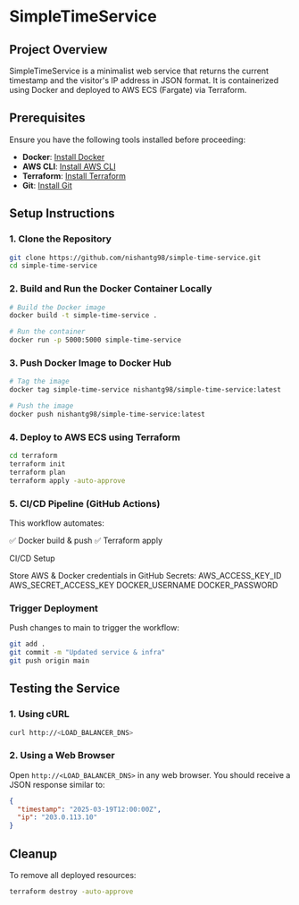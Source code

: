 # SimpleTimeService

## Project Overview
SimpleTimeService is a minimalist web service that returns the current timestamp and the visitor's IP address in JSON format. It is containerized using Docker and deployed to AWS ECS (Fargate) via Terraform.

## Prerequisites
Ensure you have the following tools installed before proceeding:

- **Docker**: [Install Docker](https://docs.docker.com/get-docker/)
- **AWS CLI**: [Install AWS CLI](https://aws.amazon.com/cli/)
- **Terraform**: [Install Terraform](https://developer.hashicorp.com/terraform/downloads)
- **Git**: [Install Git](https://git-scm.com/downloads)

## Setup Instructions

### 1. Clone the Repository
```sh
git clone https://github.com/nishantg98/simple-time-service.git
cd simple-time-service
```

### 2. Build and Run the Docker Container Locally
```sh
# Build the Docker image
docker build -t simple-time-service .

# Run the container
docker run -p 5000:5000 simple-time-service
```

### 3. Push Docker Image to Docker Hub
```sh
# Tag the image
docker tag simple-time-service nishantg98/simple-time-service:latest

# Push the image
docker push nishantg98/simple-time-service:latest
```

### 4. Deploy to AWS ECS using Terraform
```sh
cd terraform
terraform init
terraform plan
terraform apply -auto-approve
```
### 5. CI/CD Pipeline (GitHub Actions)
This workflow automates:

✅ Docker build & push
✅ Terraform apply

CI/CD Setup

Store AWS & Docker credentials in GitHub Secrets:
AWS_ACCESS_KEY_ID
AWS_SECRET_ACCESS_KEY
DOCKER_USERNAME
DOCKER_PASSWORD

### Trigger Deployment
Push changes to main to trigger the workflow:

```sh
git add .
git commit -m "Updated service & infra"
git push origin main
```

## Testing the Service

### 1. Using cURL
```sh
curl http://<LOAD_BALANCER_DNS>
```

### 2. Using a Web Browser
Open `http://<LOAD_BALANCER_DNS>` in any web browser. You should receive a JSON response similar to:
```json
{
  "timestamp": "2025-03-19T12:00:00Z",
  "ip": "203.0.113.10"
}
```

## Cleanup
To remove all deployed resources:
```sh
terraform destroy -auto-approve
```

